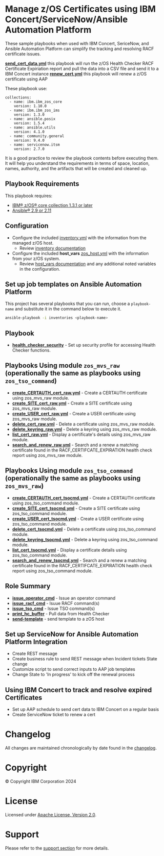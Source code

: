 # Manage z/OS Certificates using IBM Concert/ServiceNow/Ansible Automation Platform

These sample playbooks when used with IBM Concert, SericeNow, and Ansible Automation Platform
can simplify the tracking and resolving RACF certificate issues.

[**send_cert_data.yml**](send_cert_data.yml) this playbook will run the z/OS Health Checker RACF Certificate Expiriation report and pull the data
into a CSV file and send it to a IBM Concert instance
[**renew_cert.yml**](renew_cert.yml) this playbook will renew a z/OS certificate using AAP

These playbook use:

    collections:
      - name: ibm.ibm_zos_core
        version: 1.10.0
      - name: ibm.ibm_zos_ims
        version: 1.3.0
      - name: ansible.posix
        version: 1.5.4
      - name: ansible.utils
        version: 4.1.0
      - name: community.general
        version: 9.4.0
      - name: servicenow.itsm
        version: 2.7.0


It is a good practice to review the playbook contents before executing them.
It will help you understand the requirements in terms of space, location, names,
authority, and the artifacts that will be created and cleaned up.

## Playbook Requirements
This playbook requires:

- [IBM® z/OS® core collection 1.3.1 or later](https://galaxy.ansible.com/ibm/ibm_zos_core)
- [Ansible® 2.9 or 2.11](https://docs.ansible.com/ansible/latest/installation_guide/intro_installation.html)

## Configuration
- Configure the included [inventory.yml](inventories/inventory.yml) with the
  information from the managed z/OS host.
  - Review [inventory documentation](../docs/share/zos_core/configure_inventory.md)
- Configure the included **host_vars** [zos_host.yml](inventories/host_vars/zos_host.yml)
  with the information from your z/OS system.
  - Review [host_vars documentation](../../docs/share/zos_core/configure_host_vars.md)
    and any additional noted variables in the configuration.

## Set up job templates on Ansible Automation Platform
This project has several playbooks that you can run, choose a `playbook-name`
and substitute it in the command below to execute it.

```bash
ansible-playbook -i inventories <playbook-name>
```

## Playbook
- [**health_checker_security**](health_checker_security.yml) - Set up security profile for accessing Health Checker functions.

## Playbooks Using module `zos_mvs_raw` (operationally the same as playbooks using `zos_tso_command`)
- [**create_CERTAUTH_cert_raw.yml**](create_CERTAUTH_cert_raw.yml) - Create a CERTAUTH certificate using zos_mvs_raw module.
- [**create_SITE_cert_raw.yml**](create_SITE_cert_raw.yml) - Create a SITE certificate using zos_mvs_raw module.
- [**create_USER_cert_raw.yml**](create_USER_cert_raw.yml) - Create a USER certificate using zos_mvs_raw module.
- [**delete_cert_raw.yml**](delete_cert_raw.yml) - Delete a certificate using zos_mvs_raw module.
- [**delete_keyring_raw.yml**](delete_keyring_raw.yml) - Delete a keyring using zos_mvs_raw module.
- [**list_cert_raw.yml**](list_cert_raw.yml) - Display a certificate's details using zos_mvs_raw module.
- [**search_and_renew_raw.yml**](search_and_renew_raw.yml) - Search and a renew a matching certificate found in the RACF_CERTIFCATE_EXPIRATION health check report using zos_mvs_raw module.

## Playbooks Using module `zos_tso_command` (operationally the same as playbooks using `zos_mvs_raw`)
- [**create_CERTAUTH_cert_tsocmd.yml**](create_CERTAUTH_cert_tsocmd.yml) - Create a CERTAUTH certificate using zos_tso_command module.
- [**create_SITE_cert_tsocmd.yml**](create_SITE_cert_tsocmd.yml) - Create a SITE certificate using zos_tso_command module.
- [**create_USER_cert_tsocmd.yml**](create_USER_cert_tsocmd.yml) - Create a USER certificate using zos_tso_command module.
- [**delete_cert_tsocmd.yml**](delete_cert_tsocmd.yml) - Delete a certificate using zos_tso_command module.
- [**delete_keyring_tsocmd.yml**](delete_keyring_tsocmd.yml) - Delete a keyring using zos_tso_command module.
- [**list_cert_tsocmd.yml**](list_cert_tsocmd.yml) - Display a certificate details using zos_tso_command module.
- [**search_and_renew_tsocmd.yml**](search_and_renew_tsocmd.yml) - Search and a renew a matching certificate found in the RACF_CERTIFCATE_EXPIRATION health check report using zos_tso_command module.

## Role Summary
- [**issue_operator_cmd**](roles/issue_operator_cmd/README.md) - Issue an operator command
- [**issue_racf_cmd**](roles/issue_racf_cmd/README.md) - Isuue RACF command(s)
- [**issue_tso_cmd**](roles/issue_tso_cmd/README.md) - Issue TSO command(s)
- [**print_hc_buffer**](roles/print_hc_buffer/README.md) - Pull data from Health Checker
- [**send-template**](roles/send-template/README.md) - send template to a zOS host

## Set up ServiceNow for Ansible Automation Platform Integration
- Create REST message
- Create business rule to send REST message when Incident tickets State change
- Customize script to send correct inputs to AAP job templates
- Change State to 'In progress' to kick off the renewal process

## Using IBM Concert to track and resolve expired Certificates
- Set up AAP schedule to send cert data to IBM Concert on a regular basis
- Create ServiceNow ticket to renew a cert


# Changelog
All changes are maintained chronologically by date found in the
[changelog](changelog.yml).

# Copyright
© Copyright IBM Corporation 2024

# License
Licensed under [Apache License,
Version 2.0](https://opensource.org/licenses/Apache-2.0).

# Support
Please refer to the [support section](../../../README.md#support) for more
details.